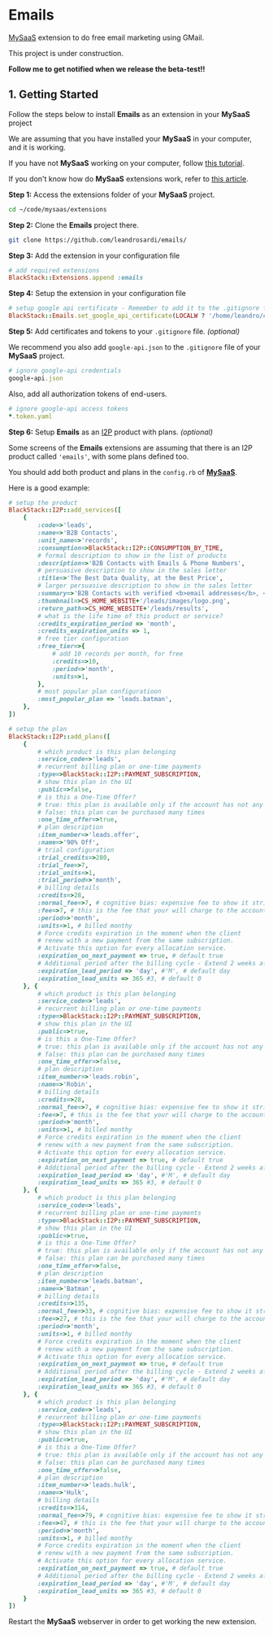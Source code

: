 # Emails

[MySaaS](https://github.com/leandrosardi/mysaas) extension to do free email marketing using GMail.

This project is under construction.

**Follow me to get notified when we release the beta-test!!**

## 1. Getting Started

Follow the steps below to install **Emails** as an extension in your **MySaaS** project 

We are assuming that you have installed your **MySaaS** in your computer, and it is working.

If you have not **MySaaS** working on your computer, follow [this tutorial](https://github.com/leandrosardi/mysaas/blob/main/docu/12.extensibility.md).

If you don't know how do **MySaaS** extensions work, refer to [this article](https://github.com/leandrosardi/mysaas#mysaas---open-source-saas-platform---extensible-and-scalable).

**Step 1:** Access the extensions folder of your **MySaaS** project.

```bash
cd ~/code/mysaas/extensions
```

**Step 2:** Clone the **Emails** project there.

```bash
git clone https://github.com/leandrosardi/emails/
```

**Step 3:** Add the extension in your configuration file

```ruby
# add required extensions
BlackStack::Extensions.append :emails
```

**Step 4:** Setup the extension in your configuration file

```ruby
# setup google api certificate - Remember to add it to the .gitignore file! 
BlackStack::Emails.set_google_api_certificate(LOCALW ? '/home/leandro/code/mysaas/google-api.json' : '/home/ubuntu/code/mysaas/google-api.json')
```

**Step 5:** Add certificates and tokens to your `.gitignore` file. _(optional)_

We recommend you also add `google-api.json` to the `.gitignore` file of your **MySaaS** project.

```ruby
# ignore google-api credentials
google-api.json
```

Also, add all authorization tokens of end-users.

```ruby
# ignore google-api access tokens
*.token.yaml
```

**Step 6:** Setup **Emails** as an [I2P](https://github.com/leandrosardi/i2p) product with plans. _(optional)_

Some screens of the **Emails** extensions are assuming that there is an I2P product called `'emails'`, with some plans defined too.

You should add both product and plans in the `config.rb` of **[MySaaS](https://github.com/leandrosardi/mysaas)**.

Here is a good example:

```ruby
# setup the product
BlackStack::I2P::add_services([
    { 
        :code=>'leads', 
        :name=>'B2B Contacts', 
        :unit_name=>'records', 
        :consumption=>BlackStack::I2P::CONSUMPTION_BY_TIME, 
        # formal description to show in the list of products
        :description=>'B2B Contacts with Emails & Phone Numbers',
        # persuasive description to show in the sales letter
        :title=>'The Best Data Quality, at the Best Price',
        # larger persuasive description to show in the sales letter
        :summary=>'B2B Contacts with verified <b>email addresses</b>, <b>phone numbers</b> and <b>LinkedIn profiles</b>.',
        :thumbnail=>CS_HOME_WEBSITE+'/leads/images/logo.png',
        :return_path=>CS_HOME_WEBSITE+'/leads/results',
        # what is the life time of this product or service?
        :credits_expiration_period => 'month',
        :credits_expiration_units => 1,
        # free tier configuration
        :free_tier=>{
            # add 10 records per month, for free
            :credits=>10,
            :period=>'month',
            :units=>1,
        },
        # most popular plan configuratioon
        :most_popular_plan => 'leads.batman',
    },
])

# setup the plan
BlackStack::I2P::add_plans([
    {
        # which product is this plan belonging
        :service_code=>'leads', 
        # recurrent billing plan or one-time payments
        :type=>BlackStack::I2P::PAYMENT_SUBSCRIPTION,  
        # show this plan in the UI
        :public=>false,
        # is this a One-Time Offer?
        # true: this plan is available only if the account has not any invoice using this plan
        # false: this plan can be purchased many times
        :one_time_offer=>true,  
        # plan description
        :item_number=>'leads.offer', 
        :name=>'90% Off', 
        # trial configuration
        :trial_credits=>280, 
        :trial_fee=>7, 
        :trial_units=>1, 
        :trial_period=>'month',     
        # billing details
        :credits=>28, 
        :normal_fee=>7, # cognitive bias: expensive fee to show it strikethrough, as the normal price. But it's a lie. 
        :fee=>7, # this is the fee that your will charge to the account, as a special offer price.
        :period=>'month',
        :units=>1, # billed monthy
		# Force credits expiration in the moment when the client 
		# renew with a new payment from the same subscription.
		# Activate this option for every allocation service.
		:expiration_on_next_payment => true, # default true
		# Additional period after the billing cycle - Extend 2 weeks after the billing cycle - Referemce: https://github.com/ExpandedVenture/ConnectionSphere/issues/283.
		:expiration_lead_period => 'day', #'M', # default day
		:expiration_lead_units => 365 #3, # default 0
    }, {
        # which product is this plan belonging
        :service_code=>'leads', 
        # recurrent billing plan or one-time payments
        :type=>BlackStack::I2P::PAYMENT_SUBSCRIPTION,  
        # show this plan in the UI
        :public=>true,
        # is this a One-Time Offer?
        # true: this plan is available only if the account has not any invoice using this plan
        # false: this plan can be purchased many times
        :one_time_offer=>false,  
        # plan description
        :item_number=>'leads.robin', 
        :name=>'Robin', 
        # billing details
        :credits=>28, 
        :normal_fee=>7, # cognitive bias: expensive fee to show it strikethrough, as the normal price. But it's a lie. 
        :fee=>7, # this is the fee that your will charge to the account, as a special offer price.
        :period=>'month',
        :units=>1, # billed monthy
		# Force credits expiration in the moment when the client 
		# renew with a new payment from the same subscription.
		# Activate this option for every allocation service.
		:expiration_on_next_payment => true, # default true
		# Additional period after the billing cycle - Extend 2 weeks after the billing cycle - Referemce: https://github.com/ExpandedVenture/ConnectionSphere/issues/283.
		:expiration_lead_period => 'day', #'M', # default day
		:expiration_lead_units => 365 #3, # default 0
    }, {
        # which product is this plan belonging
        :service_code=>'leads', 
        # recurrent billing plan or one-time payments
        :type=>BlackStack::I2P::PAYMENT_SUBSCRIPTION,  
        # show this plan in the UI
        :public=>true,
        # is this a One-Time Offer?
        # true: this plan is available only if the account has not any invoice using this plan
        # false: this plan can be purchased many times
        :one_time_offer=>false,  
        # plan description
        :item_number=>'leads.batman', 
        :name=>'Batman', 
        # billing details
        :credits=>135, 
        :normal_fee=>33, # cognitive bias: expensive fee to show it strikethrough, as the normal price. But it's a lie. 
        :fee=>27, # this is the fee that your will charge to the account, as a special offer price.
        :period=>'month',
        :units=>1, # billed monthy
		# Force credits expiration in the moment when the client 
		# renew with a new payment from the same subscription.
		# Activate this option for every allocation service.
		:expiration_on_next_payment => true, # default true
		# Additional period after the billing cycle - Extend 2 weeks after the billing cycle - Referemce: https://github.com/ExpandedVenture/ConnectionSphere/issues/283.
		:expiration_lead_period => 'day', #'M', # default day
		:expiration_lead_units => 365 #3, # default 0
    }, {
        # which product is this plan belonging
        :service_code=>'leads', 
        # recurrent billing plan or one-time payments
        :type=>BlackStack::I2P::PAYMENT_SUBSCRIPTION,  
        # show this plan in the UI
        :public=>true,
        # is this a One-Time Offer?
        # true: this plan is available only if the account has not any invoice using this plan
        # false: this plan can be purchased many times
        :one_time_offer=>false,  
        # plan description
        :item_number=>'leads.hulk', 
        :name=>'Hulk', 
        # billing details
        :credits=>314, 
        :normal_fee=>79, # cognitive bias: expensive fee to show it strikethrough, as the normal price. But it's a lie. 
        :fee=>47, # this is the fee that your will charge to the account, as a special offer price.
        :period=>'month',
        :units=>1, # billed monthy
		# Force credits expiration in the moment when the client 
		# renew with a new payment from the same subscription.
		# Activate this option for every allocation service.
		:expiration_on_next_payment => true, # default true
		# Additional period after the billing cycle - Extend 2 weeks after the billing cycle - Referemce: https://github.com/ExpandedVenture/ConnectionSphere/issues/283.
		:expiration_lead_period => 'day', #'M', # default day
		:expiration_lead_units => 365 #3, # default 0
    }
])
```

Restart the **MySaaS** webserver in order to get working the new extension.
